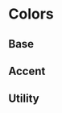 <script setup>
import TokensTable from './../utils/tokens/TokensTable.vue';
import { color } from './../../tokens/global.json';
</script>

# Colors

## Base

<TokensTable
	:tokens="color.base"
	token-prefix="color-base"
	token-demo="ColorDemo"
/>

## Accent

<TokensTable
	:tokens="color.accent"
	token-prefix="color-accent"
	token-demo="ColorDemo"
/>

## Utility

<TokensTable
	:tokens="color.utility"
	token-prefix="color-utility"
	token-demo="ColorDemo"
/>
